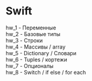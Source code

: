# Swift

hw_1 - Переменные  
hw_2 - Базовые типы  
hw_3 - Строки  
hw_4 - Массивы / array  
hw_5 - Dictionary / Словари  
hw_6 - Tuples / кортежи  
hw_7 - Опционалы  
hw_8 - Switch / if else / for each  
